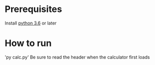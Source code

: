 # Prerequisites
Install [python 3.6](https://www.python.org/downloads/) or later

# How to run
'py calc.py'
Be sure to read the header when the calculator first loads